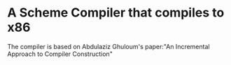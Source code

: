 A Scheme Compiler that compiles to x86
==================================


The compiler is based on Abdulaziz Ghuloum's paper:"An Incremental Approach to Compiler Construction"
